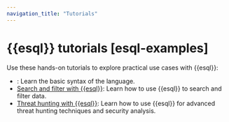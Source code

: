 ```yaml
---
navigation_title: "Tutorials"
---
```


# {{esql}} tutorials [esql-examples]

Use these hands-on tutorials to explore practical use cases with {{esql}}:

- [](esql-getting-started.md): Learn the basic syntax of the language.
- [Search and filter with {{esql}}](docs-content://solutions/search/esql-search-tutorial.md): Learn how to use {{esql}} to search and filter data.
- [Threat hunting with {{esql}}](docs-content://solutions/security/esql-for-security/esql-threat-hunting-tutorial.md): Learn how to use {{esql}} for advanced threat hunting techniques and security analysis.